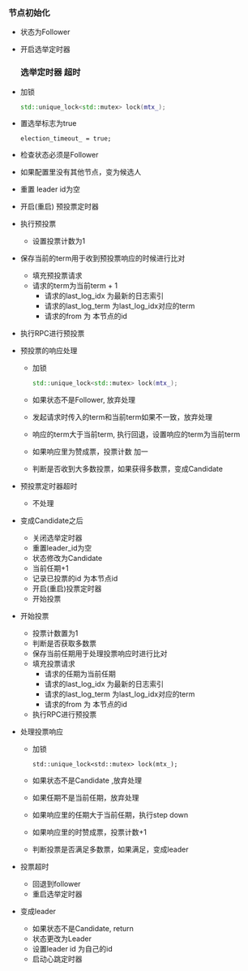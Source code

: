 ### 	节点初始化

- 状态为Follower

- 开启选举定时器

  

  ### 选举定时器 超时

- 加锁

  ```c++
  std::unique_lock<std::mutex> lock(mtx_);
  ```

- 置选举标志为true

  ```election_timeout_ = true;
  election_timeout_ = true;
  ```

- 检查状态必须是Follower

- 如果配置里没有其他节点，变为候选人

- 重置 leader id为空

- 开启(重启) 预投票定时器

- 执行预投票

  - 设置投票计数为1
- 保存当前的term用于收到预投票响应的时候进行比对
  - 填充预投票请求
  - 请求的term为当前term + 1
    - 请求的last_log_idx 为最新的日志索引
    - 请求的last_log_term 为last_log_idx对应的term
    - 请求的from 为 本节点的id
- 执行RPC进行预投票
  

  
- 预投票的响应处理

  - 加锁

    ```c++
    std::unique_lock<std::mutex> lock(mtx_);
    ```

  - 如果状态不是Follower, 放弃处理

  - 发起请求时传入的term和当前term如果不一致，放弃处理

  - 响应的term大于当前term, 执行回退，设置响应的term为当前term

  - 如果响应里为赞成票，投票计数 加一

  - 判断是否收到大多数投票，如果获得多数票，变成Candidate

    
- 预投票定时器超时

  - 不处理

    

- 变成Candidate之后

  - 关闭选举定时器
  - 重置leader_id为空
  - 状态修改为Candidate
  - 当前任期+1
  - 记录已投票的id 为本节点id
  - 开启(重启)投票定时器
  - 开始投票

- 开始投票

  - 投票计数置为1
  - 判断是否获取多数票
  - 保存当前任期用于处理投票响应时进行比对
  - 填充投票请求
    - 请求的任期为当前任期
    - 请求的last_log_idx 为最新的日志索引
    - 请求的last_log_term 为last_log_idx对应的term
    - 请求的from 为 本节点的id
  - 执行RPC进行预投票

- 处理投票响应

  - 加锁

    ```
    std::unique_lock<std::mutex> lock(mtx_);
    ```

  - 如果状态不是Candidate ,放弃处理
  - 如果任期不是当前任期，放弃处理
  - 如果响应里的任期大于当前任期，执行step down
  - 如果响应里的时赞成票，投票计数+1
  - 判断投票是否满足多数票，如果满足，变成leader

- 投票超时

  - 回退到follower
  - 重启选举定时器

- 变成leader 

  - 如果状态不是Candidate, return
  - 状态更改为Leader
  - 设置leader id 为自己的id
  - 启动心跳定时器

